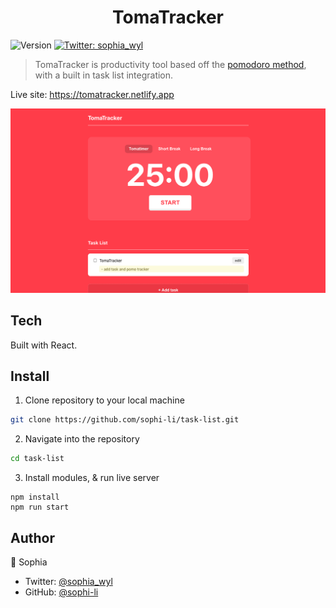 <h1 align="center">TomaTracker</h1>
<p>
  <img alt="Version" src="https://img.shields.io/badge/version-1.0.0-blue.svg?cacheSeconds=2592000" />
  <a href="https://twitter.com/sophia_wyl">
    <img alt="Twitter: sophia_wyl" src="https://img.shields.io/twitter/follow/sophia_wyl.svg?style=social" target="_blank" />
  </a>
</p>

> TomaTracker is productivity tool based off the [pomodoro method](https://en.wikipedia.org/wiki/Pomodoro_Technique), with a built in task list integration.

Live site: https://tomatracker.netlify.app

![screenshot of tracker with 25 minutes reamining](screenshot.png)

## Tech

Built with React.

## Install

1. Clone repository to your local machine

```sh
git clone https://github.com/sophi-li/task-list.git
```

2. Navigate into the repository

```sh
cd task-list
```

3. Install modules, & run live server

```
npm install
npm run start
```

## Author

👤 Sophia

- Twitter: [@sophia_wyl](https://twitter.com/sophia_wyl)
- GitHub: [@sophi-li](https://github.com/sophi-li)
